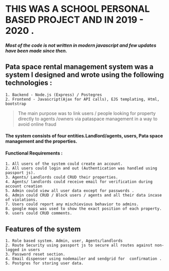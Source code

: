 
 # THIS WAS  A SCHOOL PERSONAL BASED PROJECT AND IN 2019 - 2020 . 
 
##### Most of the code is not written in modern javascript and few updates have been made since then.

## Pata space rental management system was a system I designed and wrote using the following technologies :
	1. Backend - Node.js (Express) / Postegres
	2. Frontend - Javascript(Ajax for API calls), EJS templating, Html, bootstrap
> The main purpose was to link users / people looking for property directly to agents /owners via pataspace management in a way to avoid online fraud

#### The system consists of four entities.Landlord/agents, users, Pata space management and the properties.


#### Functional Requirements :
	1. All users of the system could create an account.
	2. All users could login and out (Authentication was handled using passport js).
	3. Agents/ Landlords could CRUD their properties.
	4. Agents/ landlords could receive email for verification during account creation
	5. Admin could view all user data except for passwords . 
	6. Admin could CRUD / Block users / agents and all their data incase of violations.
	7. Users could report any mischievious behavior to admins.
	8. google maps was used to show the exact position of each property.
	9. users could CRUD comments.
	
	
## Features of the system
	1. Role based system. Admin, user, Agents/landlords
	2. Route Security using passport js to secure all routes against non-logged in users
	3. Password reset section.
	4. Email dispenser using nodemailer and sendgrid for  confirmation .
	5. Postgres for storing user data.


